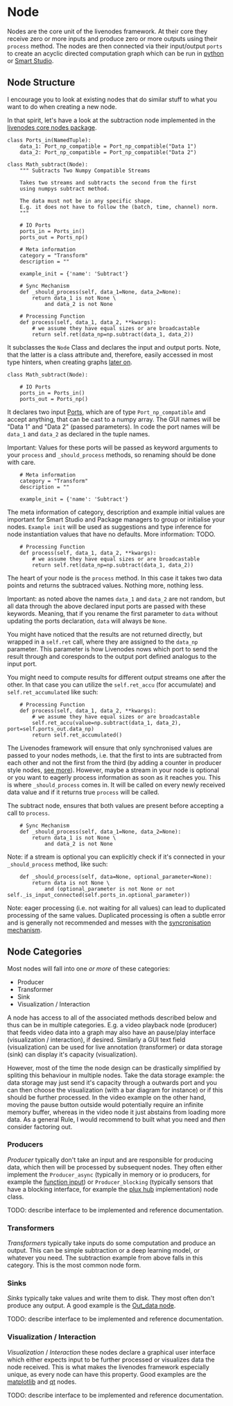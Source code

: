 # Node

<!-- Role  -->
Nodes are the core unit of the livenodes framework. 
At their core they receive zero or more inputs and produce zero or more outputs using their `process` method. The nodes are then connected via their input/output `ports` to create an acyclic directed computation graph which can be run in [python](./run.md) or [Smart Studio](https://livenodes.pages.csl.uni-bremen.de/smart-studio/index.html).

## Node Structure

I encourage you to look at existing nodes that do similar stuff to what you want to do when creating a new node.

In that spirit, let's have a look at the subtraction node implemented in the [livenodes core nodes package](https://livenodes.pages.csl.uni-bremen.de/packages/livenodes_core_nodes/modules/livenodes_basic_nodes.html#module-livenodes_basic_nodes.math_subtract).

```
class Ports_in(NamedTuple):
    data_1: Port_np_compatible = Port_np_compatible("Data 1")
    data_2: Port_np_compatible = Port_np_compatible("Data 2")

class Math_subtract(Node):
    """ Subtracts Two Numpy Compatible Streams
    
    Takes two streams and subtracts the second from the first 
    using numpys subtract method. 
    
    The data must not be in any specific shape.
    E.g. it does not have to follow the (batch, time, channel) norm.
    """

    # IO Ports
    ports_in = Ports_in()
    ports_out = Ports_np()

    # Meta information
    category = "Transform"
    description = ""

    example_init = {'name': 'Subtract'}

    # Sync Mechanism
    def _should_process(self, data_1=None, data_2=None):
        return data_1 is not None \
            and data_2 is not None

    # Processing Function
    def process(self, data_1, data_2, **kwargs):
        # we assume they have equal sizes or are broadcastable
        return self.ret(data_np=np.subtract(data_1, data_2))

```

It subclasses the `Node` Class and declares the input and output ports. 
Note, that the latter is a class attribute and, therefore, easily accessed in most type hinters, when creating graphs [later on](#Connecting-Nodes-to-a-Graph).

```
class Math_subtract(Node):

    # IO Ports
    ports_in = Ports_in()
    ports_out = Ports_np()
```

It declares two input [Ports](./ports.md), which are of type `Port_np_compatible` and accept anything, that can be cast to a numpy array. The GUI names will be "Data 1" and "Data 2" (passed parameters). In code the port names will be `data_1` and `data_2` as declared in the tuple names.

Important: Values for these ports will be passed as keyword arguments to your `process` and `_should_process` methods, so renaming should be done with care.


```
    # Meta information
    category = "Transform"
    description = ""

    example_init = {'name': 'Subtract'}
```

The meta information of category, description and example initial values are important for Smart Studio and Package managers to group or initialise your nodes. `Example init` will be used as suggestions and type inference for node instantiation values that have no defaults. More information: TODO.


```
    # Processing Function
    def process(self, data_1, data_2, **kwargs):
        # we assume they have equal sizes or are broadcastable
        return self.ret(data_np=np.subtract(data_1, data_2))
```

The heart of your node is the `process` method. In this case it takes two data points and returns the subtraced values. Nothing more, nothing less. 

Important: as noted above the names `data_1` and `data_2` are not random, but all data through the above declared input ports are passed with these keywords. Meaning, that if you rename the first parameter to `data` without updating the ports declaration, `data` will always be `None`.

You might have noticed that the results are not returned directly, but wrapped in a `self.ret` call, where they are assigned to the `data_np` parameter. This parameter is how Livenodes nows which port to send the result through and coresponds to the output port defined analogus to the input port.

You might need to compute results for different output streams one after the other. In that case you can utilize the `self.ret_accu` (for accumulate) and `self.ret_accumulated` like such:
```
    # Processing Function
    def process(self, data_1, data_2, **kwargs):
        # we assume they have equal sizes or are broadcastable
        self.ret_accu(value=np.subtract(data_1, data_2), port=self.ports_out.data_np)
        return self.ret_accumulated()
```

The Livenodes framework will ensure that only synchronised values are passed to your nodes methods, i.e. that the first to ints are subtracted from each other and not the first from the third (by adding a counter in producer style nodes, [see more]()). However, maybe a stream in your node is optional or you want to eagerly process information as soon as it reaches you. This is where `_should_process` comes in. It will be called on every newly received data value and if it returns true `process` will be called. 

The subtract node, ensures that both values are present before accepting a call to `process`.
```
    # Sync Mechanism
    def _should_process(self, data_1=None, data_2=None):
        return data_1 is not None \
            and data_2 is not None
```

Note: if a stream is optional you can explicitly check if it's connected in your `_should_process` method, like such:

```
    def _should_process(self, data=None, optional_parameter=None):
        return data is not None \
            and (optional_parameter is not None or not self._is_input_connected(self.ports_in.optional_parameter))
```


Note: eager processing (i.e. not waiting for all values) can lead to duplicated processing of the same values. Duplicated processing is often a subtle error and is generally not recommended and messes with the [syncronisation mechanism](./streams.md).


## Node Categories

Most nodes will fall into one *or more* of these categories:
- Producer
- Transformer
- Sink
- Visualization / Interaction

A node has access to all of the associated methods described below and thus can be in multiple categories. E.g. a video playback node (producer) that feeds video data into a graph may also have an pause/play interface (visualization / interaction), if desired. Similarly a GUI text field (visualization) can be used for live annotation (transformer) or data storage (sink) can display it's capacity (visualization). 

However, most of the time the node design can be drastically simplified by spliting this behaviour in multiple nodes. Take the data storage example: the data storage may just send it's capacity through a outwards port and you can then choose the visualization (with a bar diagram for instance) or if this should be further processed. In the video example on the other hand, moving the pause button outside would potentially require an infinite memory buffer, whereas in the video node it just abstains from loading more data. As a general Rule, I would recommend to built what you need and *then* consider factoring out. 

### Producers
*Producer* typically don't take an input and are responsible for producing data, which then will be processed by subsequent nodes. They often either implement the `Producer_async` (typically in memory or io producers, for example the [function input](https://livenodes.pages.csl.uni-bremen.de/packages/livenodes_core_nodes/modules/livenodes_basic_nodes.html#module-livenodes_basic_nodes.in_function)) or `Producer_blocking` (typically sensors that have a blocking interface, for example the [plux hub](https://livenodes.pages.csl.uni-bremen.de/packages/livenodes_plux/modules/livenodes_plux.html#livenodes-plux-in-biosignalsplux-module) implementation) node class. 

TODO: describe interface to be implemented and reference documentation.

### Transformers
*Transformers* typically take inputs do some computation and produce an output. This can be simple subtraction or a deep learning model, or whatever you need. The subtraction example from above falls in this category. This is the most common node form.

### Sinks
*Sinks* typically take values and write them to disk. They most often don't produce any output. A good example is the [Out_data node](https://livenodes.pages.csl.uni-bremen.de/packages/livenodes_core_nodes/modules/livenodes_basic_nodes.html#module-livenodes_basic_nodes.out_data).

TODO: describe interface to be implemented and reference documentation.

### Visualization / Interaction
*Visualization* / *Interaction* these nodes declare a graphical user interface which either expects input to be further processed or visualizes data the node received. This is what makes the livenodes framework especially unique, as every node can have this property. 
Good examples are the [matplotlib](https://livenodes.pages.csl.uni-bremen.de/packages/livenodes_matplotlib/) and [qt](https://livenodes.pages.csl.uni-bremen.de/packages/livenodes_qt/) nodes.

TODO: describe interface to be implemented and reference documentation.


